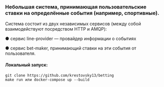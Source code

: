 ### Небольшая система, принимающая пользовательские ставки на определённые события (например, спортивные).
Система состоит из двух независимых сервисов (между собой взаимодействуют посредством HTTP и AMQP):

● сервис line-provider — провайдер информации о событиях

● сервис bet-maker, принимающий ставки на эти события от пользователя.

#### Локальный запуск:
```
git clone https://github.com/krestovsky13/betting
make run или docker-compose up --build
```
